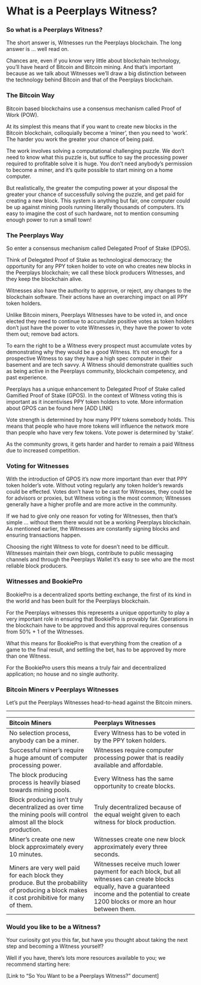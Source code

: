 # What is a Peerplays Witness?

### **So what is a Peerplays Witness?**

The short answer is, Witnesses run the Peerplays blockchain. The long answer is … well read on.

Chances are, even if you know very little about blockchain technology, you’ll have heard of Bitcoin and Bitcoin mining. And that’s important because as we talk about Witnesses we’ll draw a big distinction between the technology behind Bitcoin and that of the Peerplays blockchain.

### **The Bitcoin Way**

Bitcoin based blockchains use a consensus mechanism called Proof of Work \(POW\). 

At its simplest this means that if you want to create new blocks in the Bitcoin blockchain, colloquially become a ‘miner’, then you need to ‘work’. The harder you work the greater your chance of being paid.

The work involves solving a computational challenging puzzle. We don’t need to know what this puzzle is, but suffice to say the processing power required to profitable solve it is huge. You don’t need anybody’s permission to become a miner, and it’s quite possible to start mining on a home computer.

But realistically, the greater the computing power at your disposal the greater your chance of successfully solving the puzzle, and get paid for creating a new block. This system is anything but fair, one computer could be up against mining pools running literally thousands of computers. It’s easy to imagine the cost of such hardware, not to mention consuming enough power to run a small town!

### **The Peerplays Way**

So enter a consensus mechanism called Delegated Proof of Stake \(DPOS\).

Think of Delegated Proof of Stake as technological democracy; the opportunity for any PPY token holder to vote on who creates new blocks in the Peerplays blockchain; we call these block producers Witnesses, and they keep the blockchain alive.

Witnesses also have the authority to approve, or reject, any changes to the blockchain software. Their actions have an overarching impact on all PPY token holders.

Unlike Bitcoin miners, Peerplays Witnesses have to be voted in, and once elected they need to continue to accumulate positive votes as token holders don’t just have the power to vote Witnesses in, they have the power to vote them out;  remove bad actors.

To earn the right to be a Witness every prospect must accumulate votes by demonstrating why they would be a good Witness. It’s not enough for a prospective Witness to say they have a high spec computer in their basement and are tech savvy. A Witness should demonstrate qualities such as being active in the Peerplays community, blockchain competency, and past experience.

Peerplays has a unique enhancement to Delegated Proof of Stake called Gamified Proof of Stake \(GPOS\). In the context of Witness voting this is important as it incentivises PPY token holders to vote. More information about GPOS can be found here \[ADD LINK\]

Vote strength is determined by how many PPY tokens somebody holds. This means that people who have more tokens will influence the network more than people who have very few tokens. Vote power is determined by ‘stake’.

As the community grows, it gets harder and harder to remain a paid Witness due to increased competition.

### **Voting for Witnesses**

With the introduction of GPOS it’s now more important than ever that PPY token holder’s vote. Without voting regularly any token holder’s rewards could be effected. Votes don’t have to be cast for Witnesses, they could be for advisors or proxies, but Witness voting is the most common; Witnesses generally have a higher profile and are more active in the community.  


If we had to give only one reason for voting for Witnesses, then that’s simple … without them there would not be a working Peerplays blockchain. As mentioned earlier, the Witnesses are constantly signing blocks and ensuring transactions happen.  


Choosing the right Witness to vote for doesn’t need to be difficult. Witnesses maintain their own blogs, contribute to public messaging channels and through the Peerplays Wallet it’s easy to see who are the most reliable block producers.

### **Witnesses and BookiePro**

BookiePro is a decentralized sports betting exchange, the first of its kind in the world and has been built for the Peerplays blockchain.  


For the Peerplays witnesses this represents a unique opportunity to play a very important role in ensuring that BookiePro is provably fair. Operations in the blockchain have to be approved and this approval requires consensus from 50% + 1 of the Witnesses.   


What this means for BookiePro is that everything from the creation of a game to the final result, and settling the bet, has to be approved by more than one Witness.  


For the BookiePro users this means a truly fair and decentralized application; no house and no single authority.

### **Bitcoin Miners v Peerplays Witnesses**

Let’s put the Peerplays Witnesses head-to-head against the Bitcoin miners.  
  
****

| **Bitcoin Miners** | **Peerplays Witnesses** |
| :--- | :--- |
| No selection process, anybody can be a miner. | Every Witness has to be voted in by the PPY token holders. |
| Successful miner’s require a huge amount of computer processing power. | Witnesses require computer processing power that is readily available and affordable. |
| The block producing process is heavily biased towards mining pools. | Every Witness has the same opportunity to create blocks. |
| Block producing isn’t truly decentralized as over time the mining pools will control almost all the block production. | Truly decentralized because of the equal weight given to each witness for block production. |
| Miner’s create one new block approximately every 10 minutes. | Witnesses create one new block approximately every three seconds. |
| Miners are very well paid for each block they produce. But the probability of producing a block makes it cost prohibitive for many of them. | Witnesses receive much lower payment for each block, but all witnesses can create blocks equally, have a guaranteed income and the potential to create 1200 blocks or more an hour between them. |

### **Would you like to be a Witness?**

Your curiosity got you this far, but have you thought about taking the next step and becoming a Witness yourself?  


Well if you have, there’s lots more resources available to you; we recommend starting here:  


\[Link to “So You Want to be a Peerplays Witness?” document\]  


